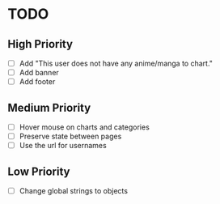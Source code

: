 # TODO

## High Priority

- [ ] Add "This user does not have any anime/manga to chart."
- [ ] Add banner
- [ ] Add footer

## Medium Priority

- [ ] Hover mouse on charts and categories
- [ ] Preserve state between pages
- [ ] Use the url for usernames

## Low Priority

- [ ] Change global strings to objects
